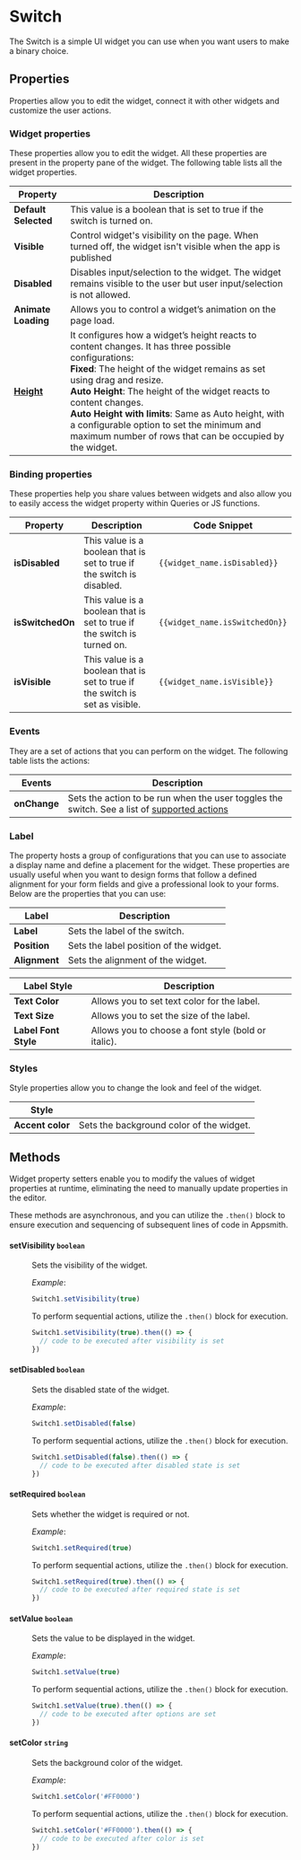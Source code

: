 # Switch

The Switch is a simple UI widget you can use when you want users to make a binary choice.


## Properties

Properties allow you to edit the widget, connect it with other widgets and customize the user actions.

### Widget properties

These properties allow you to edit the widget. All these properties are present in the property pane of the widget. The following table lists all the widget properties.

| Property             | Description                                                                                                                      |
| -------------------- | -------------------------------------------------------------------------------------------------------------------------------- |
| **Default Selected** | This value is a boolean that is set to true if the switch is turned on.                                                          |
| **Visible**          | Control widget's visibility on the page. When turned off, the widget isn't visible when the app is published              |
| **Disabled**         | Disables input/selection to the widget. The widget remains visible to the user but user input/selection is not allowed. |
| **Animate Loading**  | Allows you to control a widget’s animation on the page load.                                                                     |
| [**Height**](/reference/widgets/#height)        | It configures how a widget’s height reacts to content changes. It has three possible configurations:<br/>**Fixed**: The height of the widget remains as set using drag and resize.<br/>**Auto Height**: The height of the widget reacts to content changes.<br/>  **Auto Height with limits**: Same as Auto height, with a configurable option to set the minimum and maximum number of rows that can be occupied by the widget.                                      |

### Binding properties

These properties help you share values between widgets and also allow you to easily access the widget property within Queries or JS functions.

| Property         | Description                                                                  | Code Snippet                   |
| ---------------- | ---------------------------------------------------------------------------- | ------------------------------ |
| **isDisabled**   | This value is a boolean that is set to true if the switch is disabled.       | `{{widget_name.isDisabled}}`   |
| **isSwitchedOn** | This value is a boolean that is set to true if the switch is turned on.      | `{{widget_name.isSwitchedOn}}` |
| **isVisible**    | This value is a boolean that is set to true if the switch is set as visible. | `{{widget_name.isVisible}}`    |

### Events

They are a set of actions that you can perform on the widget. The following table lists the actions:

| Events       | Description                                                                                                                          |
| ------------ | ------------------------------------------------------------------------------------------------------------------------------------ |
| **onChange** | Sets the action to be run when the user toggles the switch. See a list of [supported actions](../appsmith-framework/widget-actions/) |

### Label

The property hosts a group of configurations that you can use to associate a display name and define a placement for the widget. These properties are usually useful when you want to design forms that follow a defined alignment for your form fields and give a professional look to your forms. Below are the properties that you can use:

| Label         | Description                            |
| ------------- | -------------------------------------- |
| **Label**     | Sets the label of the switch.          |
| **Position**  | Sets the label position of the widget. |
| **Alignment** | Sets the alignment of the widget.      |

| Label Style          | Description                                              |
| -------------------- | -------------------------------------------------------- |
| **Text Color**       | Allows you to set text color for the label.              |
| **Text Size**        | Allows you to set the size of the label.                 |
| **Label Font Style** | Allows you to choose a font style (bold or italic). |

### Styles

Style properties allow you to change the look and feel of the widget.

| Style            |                                          |
| ---------------- | ---------------------------------------- |
| **Accent color** | Sets the background color of the widget. |

## Methods

Widget property setters enable you to modify the values of widget properties at runtime, eliminating the need to manually update properties in the editor.

These methods are asynchronous, and you can utilize the `.then()` block to ensure execution and sequencing of subsequent lines of code in Appsmith.


#### setVisibility `boolean`

<dd>

Sets the visibility of the widget.

*Example*:

```js
Switch1.setVisibility(true)
```

To perform sequential actions, utilize the `.then()` block for execution.

```js
Switch1.setVisibility(true).then(() => {
  // code to be executed after visibility is set
})

```

</dd>


#### setDisabled `boolean`

<dd>

Sets the disabled state of the widget.

*Example*:

```js
Switch1.setDisabled(false)
```

To perform sequential actions, utilize the `.then()` block for execution.

```js
Switch1.setDisabled(false).then(() => {
  // code to be executed after disabled state is set
})
```

</dd>


#### setRequired `boolean`

<dd>

Sets whether the widget is required or not.

*Example*:

```js
Switch1.setRequired(true)
```

To perform sequential actions, utilize the `.then()` block for execution.

```js
Switch1.setRequired(true).then(() => {
  // code to be executed after required state is set
})
```

</dd>


#### setValue `boolean`

<dd>

Sets the value to be displayed in the widget.

*Example*:

```js
Switch1.setValue(true)
```

To perform sequential actions, utilize the `.then()` block for execution.

```js
Switch1.setValue(true).then(() => {
  // code to be executed after options are set
})
```

</dd>



#### setColor `string`

<dd>

Sets the background color of the widget.

*Example*:

```js
Switch1.setColor('#FF0000')
```

To perform sequential actions, utilize the `.then()` block for execution.

```js
Switch1.setColor('#FF0000').then(() => {
  // code to be executed after color is set
})
```

</dd>

